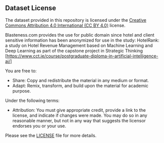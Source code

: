 ## Dataset License

The dataset provided in this repository is licensed under the [Creative Commons Attribution 4.0 International (CC BY 4.0)](https://creativecommons.org/licenses/by/4.0/) license.

Blasteness.com provides the use for public domain since hotel and client sensitive information has been anonymized for use in the study: HotelRank: a study on Hotel Revenue Management based on Machine Learning and Deep Learning as part of the capstone project in Strategic Thinking [https://www.cct.ie/course/postgraduate-diploma-in-artificial-intelligence-ai/]

You are free to:

- Share: Copy and redistribute the material in any medium or format.
- Adapt: Remix, transform, and build upon the material for academic purpose.

Under the following terms:

- Attribution: You must give appropriate credit, provide a link to the license, and indicate if changes were made. You may do so in any reasonable manner, but not in any way that suggests the licensor endorses you or your use.

Please see the [LICENSE](./LICENSE) file for more details.